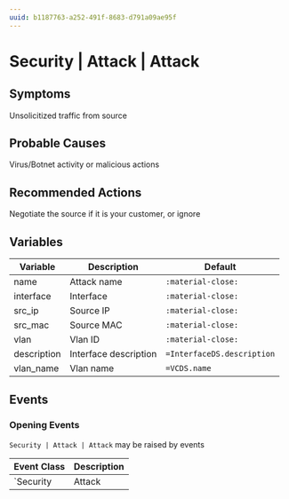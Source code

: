 ```yaml
---
uuid: b1187763-a252-491f-8683-d791a09ae95f
---
```

# Security | Attack | Attack

## Symptoms

Unsolicitized traffic from source

## Probable Causes

Virus/Botnet activity or malicious actions

## Recommended Actions

Negotiate the source if it is your customer, or ignore

## Variables

Variable | Description | Default
--- | --- | ---
name | Attack name | `:material-close:`
interface | Interface | `:material-close:`
src_ip | Source IP | `:material-close:`
src_mac | Source MAC | `:material-close:`
vlan | Vlan ID | `:material-close:`
description | Interface description | `=InterfaceDS.description`
vlan_name | Vlan name | `=VCDS.name`

## Events

### Opening Events
`Security | Attack | Attack` may be raised by events

Event Class | Description
--- | ---
`Security | Attack | Attack` | dispose

